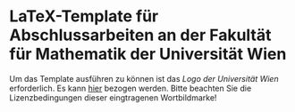 LaTeX-Template für Abschlussarbeiten an der Fakultät für Mathematik der Universität Wien
========================================================================================

Um das Template ausführen zu können ist das *Logo der Universität Wien* erforderlich. Es kann 
[hier](http://public.univie.ac.at/fileadmin/user_upload/d_oeffentlichkeitsarbeit/Logos/2016-02/Uni_Logo_2016_SW.jpg)
bezogen werden. Bitte beachten Sie die Lizenzbedingungen dieser eingtragenen Wortbildmarke!

